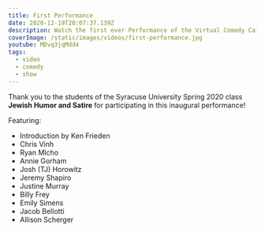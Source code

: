```yaml
---
title: First Performance
date: 2020-12-19T20:07:37.139Z
description: Watch the first ever Performance of the Virtual Comedy Cafe
coverImage: /static/images/videos/first-performance.jpg
youtube: MDvq3jqMdd4
tags:
  - video
  - comedy
  - show
---
```

Thank you to the students of the Syracuse University Spring 2020 class **Jewish Humor and Satire** for participating in this inaugural performance!

Featuring:

* Introduction by Ken Frieden
* Chris Vinh
* Ryan MIcho
* Annie Gorham
* Josh (TJ) Horowitz
* Jeremy Shapiro
* Justine Murray
* Billy Frey
* Emily Simens
* Jacob Bellotti
* Allison Scherger